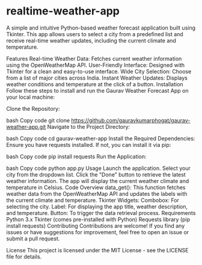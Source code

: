 # realtime-weather-app
A simple and intuitive Python-based weather forecast application built using Tkinter. This app allows users to select a city from a predefined list and receive real-time weather updates, including the current climate and temperature.

Features
Real-time Weather Data: Fetches current weather information using the OpenWeatherMap API.
User-Friendly Interface: Designed with Tkinter for a clean and easy-to-use interface.
Wide City Selection: Choose from a list of major cities across India.
Instant Weather Updates: Displays weather conditions and temperature at the click of a button.
Installation
Follow these steps to install and run the Gaurav Weather Forecast App on your local machine:

Clone the Repository:

bash
Copy code
git clone https://github.com/gauravkumarphogat/gaurav-weather-app.git
Navigate to the Project Directory:

bash
Copy code
cd gaurav-weather-app
Install the Required Dependencies: Ensure you have requests installed. If not, you can install it via pip:

bash
Copy code
pip install requests
Run the Application:

bash
Copy code
python app.py
Usage
Launch the application.
Select your city from the dropdown list.
Click the "Done" button to retrieve the latest weather information.
The app will display the current weather climate and temperature in Celsius.
Code Overview
data_get(): This function fetches weather data from the OpenWeatherMap API and updates the labels with the current climate and temperature.
Tkinter Widgets:
Combobox: For selecting the city.
Label: For displaying the app title, weather description, and temperature.
Button: To trigger the data retrieval process. 
Requirements
Python 3.x
Tkinter (comes pre-installed with Python)
Requests library (pip install requests)
Contributing
Contributions are welcome! If you find any issues or have suggestions for improvement, feel free to open an issue or submit a pull request.

License
This project is licensed under the MIT License - see the LICENSE file for details.
